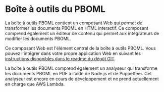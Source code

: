 # Boîte à outils du PBOML

La boîte à outils PBOML contient un composant Web qui permet de transformer les documents PBOML en HTML interactif. Ce composant comprend également un éditeur de contenu qui permet aux intégrateurs de modifier les documents PBOML.

Ce composant Web est l'élément central de la boîte à outils PBOML. Vous pouvez l'intégrer dans votre propre application Web en suivant les [instructions disponibles dans le readme du dépôt GIT](https://github.com/pbo-dpb/pboml-parser--parseur-pboml/).

La boîte à outils PBOML comprend également un analyseur qui transforme les documents PBOML en PDF à l'aide de Node.js et de Puppetteer. Cet analyseur est encore en cours de développement et ne prend actuellement en charge que AWS Lambda.